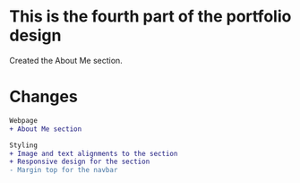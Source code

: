 # This is the fourth part of the portfolio design
Created the About Me section.

# Changes
```diff
Webpage
+ About Me section

Styling
+ Image and text alignments to the section 
+ Responsive design for the section
- Margin top for the navbar
```